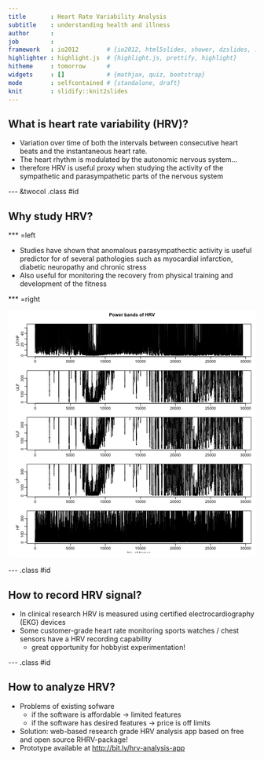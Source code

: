 ```yaml
---
title       : Heart Rate Variability Analysis
subtitle    : understanding health and illness
author      : 
job         : 
framework   : io2012        # {io2012, html5slides, shower, dzslides, ...}
highlighter : highlight.js  # {highlight.js, prettify, highlight}
hitheme     : tomorrow      # 
widgets     : []            # {mathjax, quiz, bootstrap}
mode        : selfcontained # {standalone, draft}
knit        : slidify::knit2slides
---
```


<style>
.title-slide {
  background-color: #FF4500;
  }
  
.title-slide hgroup > h1{
 font-family: 'Oswald', 'Helvetica', sanserif;
 }
 
.title-slide hgroup > h1, 
.title-slide hgroup > h2 {
  color: white ;
}

</style>

## What is heart rate variability (HRV)?

*  Variation over time of both the intervals between consecutive heart beats and the instantaneous heart rate.
*  The heart rhythm is modulated by the autonomic nervous system...
  * therefore HRV is useful proxy when studying the activity of the sympathetic and parasympathetic parts of the nervous system


--- &twocol .class #id 

## Why study HRV?

*** =left

* Studies have shown that anomalous parasympathectic activity is useful predictor for of several pathologies such as myocardial infarction, diabetic neuropathy and chronic stress
* Also useful for monitoring the recovery from physical training and development of the fitness

*** =right

![plot of chunk unnamed-chunk-1](assets/fig/unnamed-chunk-1-1.png) 

--- .class #id 

## How to record HRV signal?

* In clinical research HRV is measured using certified electrocardiography (EKG) devices
* Some customer-grade heart rate monitoring sports watches / chest sensors have a HRV recording capability
  * great opportunity for hobbyist experimentation!

--- .class #id 

## How to analyze HRV?

* Problems of existing sofware
  * if the software is affordable -> limited features
  * if the software has desired features -> price is off limits 
* Solution: web-based research grade HRV analysis app based on free and open source RHRV-package!
* Prototype available at http://bit.ly/hrv-analysis-app


